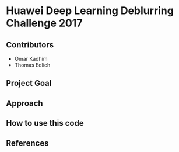 # Huawei Deep Learning Deblurring Challenge 2017

## Contributors
* Omar Kadhim
* Thomas Edlich

## Project Goal

## Approach

## How to use this code

## References

